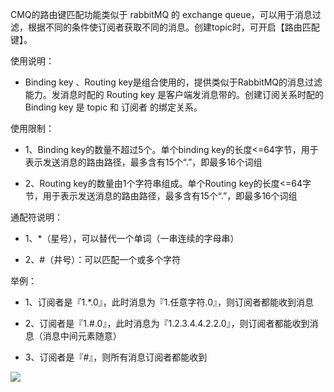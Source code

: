 CMQ的路由键匹配功能类似于 rabbitMQ 的 exchange  queue，可以用于消息过滤，根据不同的条件使订阅者获取不同的消息。创建topic时，可开启【路由匹配键】。

使用说明：

- Binding key 、Routing key是组合使用的，提供类似于RabbitMQ的消息过滤能力。发消息时配的 Routing key 是客户端发消息带的。创建订阅关系时配的 Binding key 是 topic 和 订阅者 的绑定关系。

使用限制：

- 1、Binding key的数量不超过5个。单个binding key的长度<=64字节，用于表示发送消息的路由路径，最多含有15个“.”，即最多16个词组

 - 2、Routing key的数量由1个字符串组成。单个Routing key的长度<=64字节，用于表示发送消息的路由路径，最多含有15个“.”，即最多16个词组

通配符说明：

- 1、*（星号），可以替代一个单词（一串连续的字母串） 

- 2、#（井号）：可以匹配一个或多个字符


举例：

- 1、订阅者是『1.*.0』，此时消息为『1.任意字符.0』，则订阅者都能收到消息

- 2、订阅者是『1.#.0』，此时消息为『1.2.3.4.4.2.2.0』，则订阅者都能收到消息（消息中间元素随意） 

- 3、订阅者是『#』，则所有消息订阅者都能收到


![](https://mc.qcloudimg.com/static/img/d12ffc8e91322fead97b7633cea47f9a/image.png)

